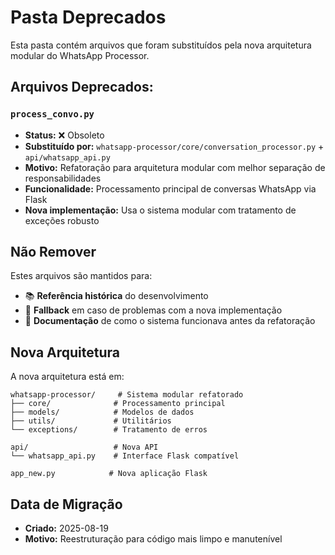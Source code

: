 # Pasta Deprecados

Esta pasta contém arquivos que foram substituídos pela nova arquitetura modular do WhatsApp Processor.

## Arquivos Deprecados:

### `process_convo.py`
- **Status:** ❌ Obsoleto
- **Substituído por:** `whatsapp-processor/core/conversation_processor.py` + `api/whatsapp_api.py`
- **Motivo:** Refatoração para arquitetura modular com melhor separação de responsabilidades
- **Funcionalidade:** Processamento principal de conversas WhatsApp via Flask
- **Nova implementação:** Usa o sistema modular com tratamento de exceções robusto

## Não Remover

Estes arquivos são mantidos para:
- 📚 **Referência histórica** do desenvolvimento
- 🔄 **Fallback** em caso de problemas com a nova implementação
- 📖 **Documentação** de como o sistema funcionava antes da refatoração

## Nova Arquitetura

A nova arquitetura está em:
```
whatsapp-processor/     # Sistema modular refatorado
├── core/              # Processamento principal
├── models/            # Modelos de dados
├── utils/             # Utilitários
└── exceptions/        # Tratamento de erros

api/                   # Nova API
└── whatsapp_api.py    # Interface Flask compatível

app_new.py            # Nova aplicação Flask
```

## Data de Migração
- **Criado:** 2025-08-19
- **Motivo:** Reestruturação para código mais limpo e manutenível